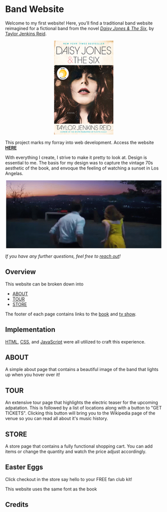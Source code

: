 # Band Website
Welcome to my first website! Here, you’ll find a traditional band website reimagined for a fictional band from the novel [*Daisy Jones & The Six*](https://www.goodreads.com/book/show/40597810-daisy-jones-the-six), by [Taylor Jenkins Reid](https://taylorjenkinsreid.com).

<p align="center">
  <img src="./images/book.jpeg" width="190" height="300"/>
</p>

This project marks my forray into web development. Access the website [**HERE**](https://vvhawk.github.io/band-website/index.html)

With everything I create, I strive to make it pretty to look at. Design is essential to me. The basis for my design was to capture the vintage 70s aesthetic of the book, and envoque the feeling of watching a sunset in Los Angelas. 

<p align="center">
  <img src="./extras/los-angeles-sunset.gif" />
</p>

*If you have any further questions, feel free to [reach out](https://github.com/vvhawk)!*

## Overview
This website can be broken down into

- [ABOUT](#about) 
- [TOUR](#tour)
- [STORE](#store)

The footer of each page contains links to the [book](https://www.goodreads.com/book/show/40597810-daisy-jones-the-six) and [tv show](). 

## Implementation
[HTML](https://en.wikipedia.org/wiki/HTML), [CSS](https://en.wikipedia.org/wiki/CSS), and [JavaScript](https://en.wikipedia.org/wiki/JavaScript) were all utilized to craft this experience.

## ABOUT
A simple about page that contains a beautiful image of the band that lights up when you hover over it!

## TOUR
An extensive tour page that highlights the electric teaser for the upcoming adpatation. This is followed by a list of locations along with a button to "GET TICKETS". Clicking this button will bring you to the Wikipedia page of the venue so you can read all about it's music history.  

## STORE
A store page that contains a fully functional shopping cart. You can add items or change the quantity and watch the price adjust accordingly. 

## Easter Eggs
Click checkout in the store say hello to your FREE fan club kit!

This website uses the same font as the book
## Credits


